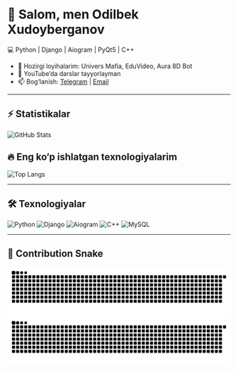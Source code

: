 # 👋 Salom, men Odilbek Xudoyberganov

💻 Python | Django | Aiogram | PyQt5 | C++

- 🚀 Hozirgi loyihalarim: Univers Mafia, EduVideo, Aura 8D Bot
- 🎥 YouTube’da darslar tayyorlayman
- 📫 Bog‘lanish: [Telegram](https://t.me/username) | [Email](mailto:you@example.com)

---
## ⚡ Statistikalar
![GitHub Stats](https://github-readme-stats.vercel.app/api?username=maqsadlikundalik&show_icons=true&theme=radical)

## 🔥 Eng ko‘p ishlatgan texnologiyalarim
![Top Langs](https://github-readme-stats.vercel.app/api/top-langs/?username=maqsadlikundalik&layout=compact&theme=radical)

---
## 🛠️ Texnologiyalar
![Python](https://img.shields.io/badge/-Python-3776AB?logo=python&logoColor=fff)
![Django](https://img.shields.io/badge/-Django-092E20?logo=django&logoColor=fff)
![Aiogram](https://img.shields.io/badge/-Aiogram-2CA5E0?logo=telegram&logoColor=fff)
![C++](https://img.shields.io/badge/-C++-00599C?logo=cplusplus&logoColor=fff)
![MySQL](https://img.shields.io/badge/-MySQL-4479A1?logo=mysql&logoColor=fff)

---
## 🐍 Contribution Snake

![snake light](https://raw.githubusercontent.com/maqsadlikundalik/maqsadlikundalik/output/github-contribution-grid-snake.svg#gh-light-mode-only)
![snake dark](https://raw.githubusercontent.com/maqsadlikundalik/maqsadlikundalik/output/github-contribution-grid-snake-dark.svg#gh-dark-mode-only)


